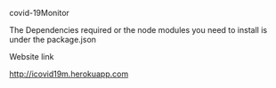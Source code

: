 
covid-19Monitor


The Dependencies required or the node modules you need to install is under the package.json


Website link

http://icovid19m.herokuapp.com
